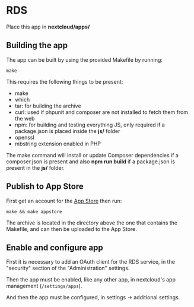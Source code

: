 <!--
SPDX-FileCopyrightText: SUNET <eperez@emergya.com>
SPDX-License-Identifier: CC0-1.0
-->

# RDS
Place this app in **nextcloud/apps/**

## Building the app

The app can be built by using the provided Makefile by running:

    make

This requires the following things to be present:
* make
* which
* tar: for building the archive
* curl: used if phpunit and composer are not installed to fetch them from the web
* npm: for building and testing everything JS, only required if a package.json is placed inside the **js/** folder
* openssl
* mbstring extension enabled in PHP

The make command will install or update Composer dependencies if a
composer.json is present and also **npm run build** if a package.json is
present in the **js/** folder.


## Publish to App Store

First get an account for the [App Store](http://apps.nextcloud.com/) then run:

    make && make appstore

The archive is located in the directory above the one that contains the
Makefile, and can then be uploaded to the App Store.

## Enable and configure app

First it is necessary to add an OAuth client for the RDS service,
in the "security" section of the "Administration" settings.

Then the app must be enabled, like any other app, in nextcloud's app management (`/settings/apps`).

And then the app must be configured, in settings -> additional settings.
